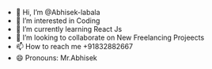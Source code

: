 - 👋 Hi, I’m @Abhisek-labala
- 👀 I’m interested in Coding
- 🌱 I’m currently learning React Js
- 💞️ I’m looking to collaborate on New Freelancing Projeects
- 📫 How to reach me +91832882667
- 😄 Pronouns: Mr.Abhisek
<!---
Abhisek-labala/Abhisek-labala is a ✨ special ✨ repository because its `README.md` (this file) appears on your GitHub profile.
You can click the Preview link to take a look at your changes.
--->
